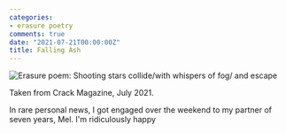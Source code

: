 ```yaml
---
categories:
- erasure poetry
comments: true
date: "2021-07-21T00:00:00Z"
title: Falling Ash
---
```


<img src="https://www.davidralphlewis.co.uk/assets/images/articles/2021/meteors.jpeg" alt="Erasure poem: Shooting stars collide/with whispers of fog/ and escape" title="More shiny markers, really determined to get my moneys worth." class="responsive"><br>

Taken from Crack Magazine, July 2021.

In rare personal news, I got engaged over the weekend to my partner of seven years, Mel. I'm ridiculously happy
